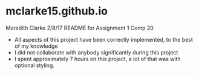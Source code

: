 # mclarke15.github.io

Meredith Clarke
2/8/17
README for Assignment 1
Comp 20

- All aspects of this project have been correctly implemented, to the best of my knowledge
- I did not collaborate with anybody significantly during this project
- I spent approximately 7 hours on this project, a lot of that was with optional styling.